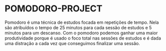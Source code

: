 <h1>POMODORO-PROJECT</h1>

Pomodoro é uma técnica de estudos focada em repetições de tempo. Nela são atribuídos o tempo de 25 minutos para cada sessão de estudos e 5 minutos para um descanso. Com o pomodoro podemos ganhar uma maior produtividade porque é usado o foco total nas sessões de estudos e é dada uma distração a cada vez que conseguimos finalizar uma sessão.
